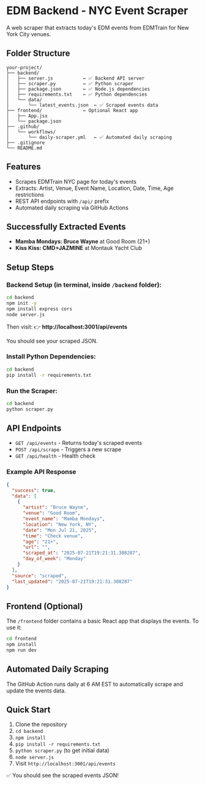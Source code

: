 # EDM Backend - NYC Event Scraper

A web scraper that extracts today's EDM events from EDMTrain for New York City venues.

## Folder Structure

```
your-project/
├── backend/
│   ├── server.js           ← ✅ Backend API server
│   ├── scraper.py          ← ✅ Python scraper
│   ├── package.json        ← ✅ Node.js dependencies
│   ├── requirements.txt    ← ✅ Python dependencies
│   └── data/
│       └── latest_events.json  ← ✅ Scraped events data
├── frontend/               ← Optional React app
│   ├── App.jsx
│   └── package.json
├── .github/
│   └── workflows/
│       └── daily-scraper.yml   ← ✅ Automated daily scraping
├── .gitignore
└── README.md
```

## Features

- Scrapes EDMTrain NYC page for today's events
- Extracts: Artist, Venue, Event Name, Location, Date, Time, Age restrictions
- REST API endpoints with `/api/` prefix
- Automated daily scraping via GitHub Actions

## Successfully Extracted Events

- **Mamba Mondays: Bruce Wayne** at Good Room (21+)
- **Kiss Kiss: CMD+JAZMINE** at Montauk Yacht Club

## Setup Steps

### Backend Setup (in terminal, inside `/backend` folder):

```bash
cd backend
npm init -y
npm install express cors
node server.js
```

Then visit: 👉 **http://localhost:3001/api/events**

You should see your scraped JSON.

### Install Python Dependencies:

```bash
cd backend
pip install -r requirements.txt
```

### Run the Scraper:

```bash
cd backend
python scraper.py
```

## API Endpoints

- `GET /api/events` - Returns today's scraped events
- `POST /api/scrape` - Triggers a new scrape
- `GET /api/health` - Health check

### Example API Response

```json
{
  "success": true,
  "data": [
    {
      "artist": "Bruce Wayne",
      "venue": "Good Room",
      "event_name": "Mamba Mondays",
      "location": "New York, NY",
      "date": "Mon Jul 21, 2025",
      "time": "Check venue",
      "age": "21+",
      "url": "",
      "scraped_at": "2025-07-21T19:21:31.308287",
      "day_of_week": "Monday"
    }
  ],
  "source": "scraped",
  "last_updated": "2025-07-21T19:21:31.308287"
}
```

## Frontend (Optional)

The `/frontend` folder contains a basic React app that displays the events. To use it:

```bash
cd frontend
npm install
npm run dev
```

## Automated Daily Scraping

The GitHub Action runs daily at 6 AM EST to automatically scrape and update the events data.

## Quick Start

1. Clone the repository
2. `cd backend`
3. `npm install`
4. `pip install -r requirements.txt`
5. `python scraper.py` (to get initial data)
6. `node server.js`
7. Visit `http://localhost:3001/api/events`

✅ You should see the scraped events JSON!